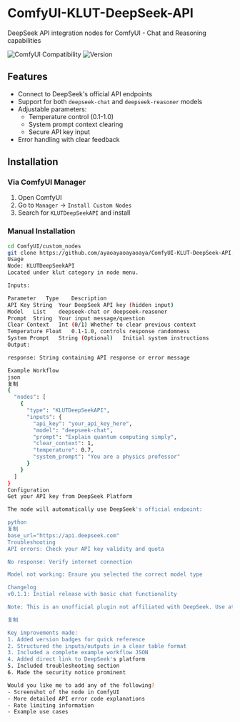 # ComfyUI-KLUT-DeepSeek-API

DeepSeek API integration nodes for ComfyUI - Chat and Reasoning capabilities

![ComfyUI Compatibility](https://img.shields.io/badge/ComfyUI->=0.1.0-green)
![Version](https://img.shields.io/badge/version-0.1.1-blue)

## Features
- Connect to DeepSeek's official API endpoints
- Support for both `deepseek-chat` and `deepseek-reasoner` models
- Adjustable parameters:
  - Temperature control (0.1-1.0)
  - System prompt context clearing
  - Secure API key input
- Error handling with clear feedback

## Installation

### Via ComfyUI Manager
1. Open ComfyUI
2. Go to `Manager` → `Install Custom Nodes`
3. Search for `KLUTDeepSeekAPI` and install

### Manual Installation
```bash
cd ComfyUI/custom_nodes
git clone https://github.com/ayaoayaoayaoaya/ComfyUI-KLUT-DeepSeek-API.git
Usage
Node: KLUTDeepSeekAPI
Located under klut category in node menu.

Inputs:

Parameter	Type	Description
API Key	String	Your DeepSeek API key (hidden input)
Model	List	deepseek-chat or deepseek-reasoner
Prompt	String	Your input message/question
Clear Context	Int	(0/1) Whether to clear previous context
Temperature	Float	0.1-1.0, controls response randomness
System Prompt	String (Optional)	Initial system instructions
Output:

response: String containing API response or error message

Example Workflow
json
复制
{
  "nodes": [
    {
      "type": "KLUTDeepSeekAPI",
      "inputs": {
        "api_key": "your_api_key_here",
        "model": "deepseek-chat",
        "prompt": "Explain quantum computing simply",
        "clear_context": 1,
        "temperature": 0.7,
        "system_prompt": "You are a physics professor"
      }
    }
  ]
}
Configuration
Get your API key from DeepSeek Platform

The node will automatically use DeepSeek's official endpoint:

python
复制
base_url="https://api.deepseek.com"
Troubleshooting
API errors: Check your API key validity and quota

No response: Verify internet connection

Model not working: Ensure you selected the correct model type

Changelog
v0.1.1: Initial release with basic chat functionality

Note: This is an unofficial plugin not affiliated with DeepSeek. Use at your own risk.

复制

Key improvements made:
1. Added version badges for quick reference
2. Structured the inputs/outputs in a clear table format
3. Included a complete example workflow JSON
4. Added direct link to DeepSeek's platform
5. Included troubleshooting section
6. Made the security notice prominent

Would you like me to add any of the following?
- Screenshot of the node in ComfyUI
- More detailed API error code explanations
- Rate limiting information
- Example use cases